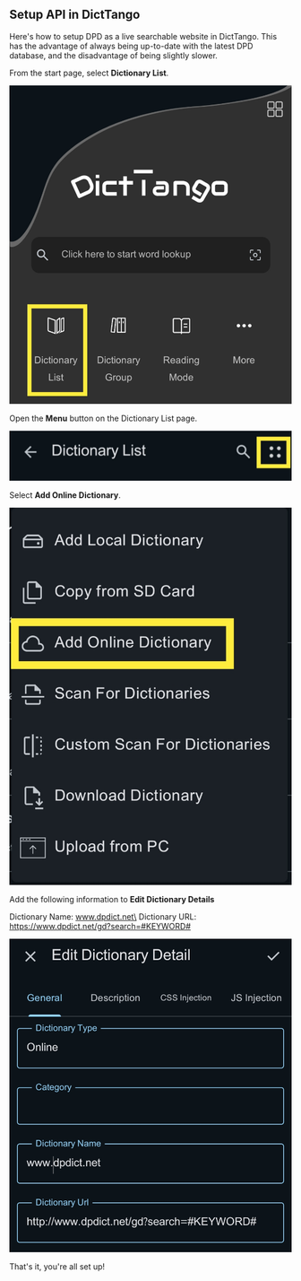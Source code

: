 ## Setup API in DictTango

Here's how to setup DPD as a live searchable website in DictTango. This has the advantage of always being up-to-date with the latest DPD database, and the disadvantage of being slightly slower. 

From the start page, select **Dictionary List**.

![Dictionary List](pics/www.dpdict.net/dpdict_api_dicttango_dictionary_list.jpg)

Open the **Menu** button on the Dictionary List page.

![Dictionary List Menu](pics/www.dpdict.net/dpdict_api_dicttango_dictionary_list_menu.jpg)

Select **Add Online Dictionary**.

![Add Online Dictionary](pics/www.dpdict.net/dpdict_api_dicttango_add_online_dictionary.jpg)

Add the following information to **Edit Dictionary Details**

Dictionary Name: www.dpdict.net\
Dictionary URL: https://www.dpdict.net/gd?search=#KEYWORD#

![Edit Dictionary Details](pics/www.dpdict.net/dpdict_api_dicttango_dictionary_detail.jpg)

That's it, you're all set up!





